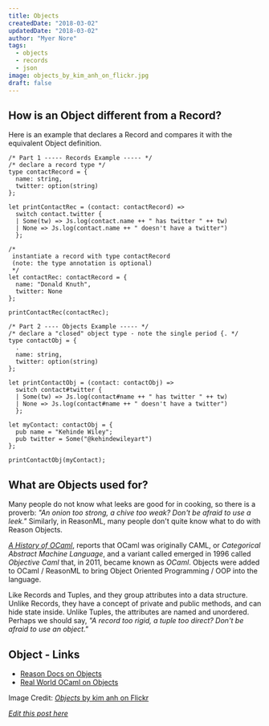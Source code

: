 ```yaml
---
title: Objects
createdDate: "2018-03-02"
updatedDate: "2018-03-02"
author: "Myer Nore"
tags:
  - objects
  - records
  - json
image: objects_by_kim_anh_on_flickr.jpg
draft: false
---
```


## How is an Object different from a Record?

Here is an example that declares a Record and compares it with the
equivalent Object definition.

```reason
/* Part 1 ----- Records Example ----- */
/* declare a record type */
type contactRecord = {
  name: string,
  twitter: option(string)
};

let printContactRec = (contact: contactRecord) =>
  switch contact.twitter {
  | Some(tw) => Js.log(contact.name ++ " has twitter " ++ tw)
  | None => Js.log(contact.name ++ " doesn't have a twitter")
  };

/*
 instantiate a record with type contactRecord
 (note: the type annotation is optional)
 */
let contactRec: contactRecord = {
  name: "Donald Knuth",
  twitter: None
};

printContactRec(contactRec);

/* Part 2 ---- Objects Example ----- */
/* declare a "closed" object type - note the single period {. */
type contactObj = {
  .
  name: string,
  twitter: option(string)
};

let printContactObj = (contact: contactObj) =>
  switch contact#twitter {
  | Some(tw) => Js.log(contact#name ++ " has twitter " ++ tw)
  | None => Js.log(contact#name ++ " doesn't have a twitter")
  };

let myContact: contactObj = {
  pub name = "Kehinde Wiley";
  pub twitter = Some("@kehindewileyart")
};

printContactObj(myContact);
```

## What are Objects used for?

Many people do not know what leeks are good for in cooking, so there is a
proverb: _"An onion too strong, a chive too weak? Don't be afraid to use a leek."_
Similarly, in ReasonML, many people don't quite know what to do with Reason Objects.

[_A History of OCaml_](https://ocaml.org/learn/history.html),
reports that OCaml was originally CAML, or _Categorical Abstract Machine Language_, and
a variant called emerged in 1996 called _Objective Caml_ that, in 2011,
became known as _OCaml_. Objects were added to OCaml / ReasonML to bring
Object Oriented Programming / OOP into the language.

Like Records and Tuples, and they group attributes into a data structure.
Unlike Records, they have a concept of private and public methods, and
can hide state inside. Unlike Tuples, the attributes are named and unordered.
Perhaps we should say,
_"A record too rigid, a tuple too direct? Don't be afraid to use an object."_

## Object - Links

-   [Reason Docs on Objects](https://reasonml.github.io/docs/en/object.html)
-   [Real World OCaml on Objects](https://realworldocaml.org/v1/en/html/objects.html)

Image Credit: [_Objects_ by kim anh on Flickr](https://www.flickr.com/photos/kim-anh-doan/10067272885/in/faves-74885459@N00/)

_[Edit this post here](https://github.com/codekiln/gradus-reason/tree/master/data/steps/2018-03-02--objects/index.md)_

